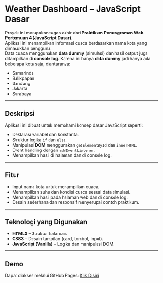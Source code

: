 # Weather Dashboard – JavaScript Dasar

Proyek ini merupakan tugas akhir dari **Praktikum Pemrograman Web Pertemuan 4 (JavaScript Dasar)**.  
Aplikasi ini menampilkan informasi cuaca berdasarkan nama kota yang dimasukkan pengguna.  
Data cuaca menggunakan **data dummy** (simulasi) dan hasil output juga ditampilkan di **console log**.
Karena ini hanya **data dummy** jadi hanya ada beberapa kota saja, diantaranya:
  - Samarinda
  - Balikpapan
  - Bandung
  - Jakarta
  - Surabaya

---

## Deskripsi
Aplikasi ini dibuat untuk memahami konsep dasar JavaScript seperti:
- Deklarasi variabel dan konstanta.
- Struktur logika `if` dan `else`.
- Manipulasi **DOM** menggunakan `getElementById` dan `innerHTML`.
- Event handling dengan `addEventListener`.
- Menampilkan hasil di halaman dan di console log.

---

## Fitur
- Input nama kota untuk menampilkan cuaca.
- Menampilkan suhu dan kondisi cuaca sesuai data simulasi.
- Menampilkan hasil pada halaman web dan di console log.
- Desain sederhana dan responsif menyerupai contoh praktikum.

---

## Teknologi yang Digunakan
- **HTML5** – Struktur halaman.
- **CSS3** – Desain tampilan (card, tombol, input).
- **JavaScript (Vanilla)** – Logika dan manipulasi DOM.

---

## Demo
Dapat diakses melalui GitHub Pages: [Klik Disini](https://dzilalwr1.github.io/Cek-Cuaca/)
